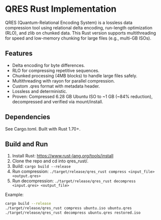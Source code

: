 # QRES Rust Implementation

QRES (Quantum-Relational Encoding System) is a lossless data compression tool using relational delta encoding, run-length optimization (RLO), and zlib on chunked data. This Rust version supports multithreading for speed and low-memory chunking for large files (e.g., multi-GB ISOs).

## Features
- Delta encoding for byte differences.
- RLO for compressing repetitive sequences.
- Chunked processing (4MB blocks) to handle large files safely.
- Multithreading with rayon for parallel compression.
- Custom .qres format with metadata header.
- Lossless and deterministic.
- Proven: Compressed 6.28 GB Ubuntu ISO to ~1 GB (~84% reduction), decompressed and verified via mount/install.

## Dependencies
See Cargo.toml. Built with Rust 1.70+.

## Build and Run
1. Install Rust: https://www.rust-lang.org/tools/install
2. Clone the repo and cd into qres_rust/.
3. Build: `cargo build --release`
4. Run compression: `./target/release/qres_rust compress <input_file> <output.qres>`
5. Run decompression: `./target/release/qres_rust decompress <input.qres> <output_file>`

Example:
```bash
cargo build --release
./target/release/qres_rust compress ubuntu.iso ubuntu.qres
./target/release/qres_rust decompress ubuntu.qres restored.iso